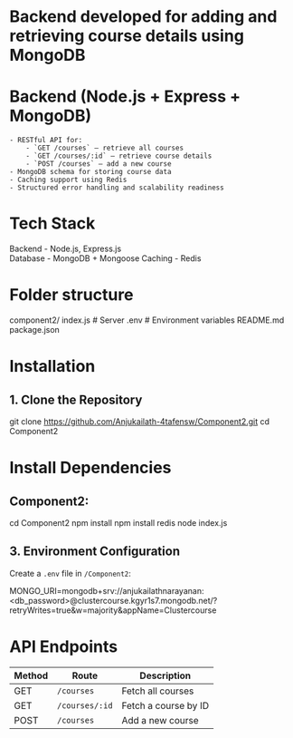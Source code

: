 
# Backend developed for adding and retrieving course details using MongoDB
# Backend (Node.js + Express + MongoDB)
    - RESTful API for:
        - `GET /courses` – retrieve all courses
        - `GET /courses/:id` – retrieve course details
        - `POST /courses` – add a new course
    - MongoDB schema for storing course data
    - Caching support using Redis
    - Structured error handling and scalability readiness

# Tech Stack
  Backend     - Node.js, Express.js          
  Database    - MongoDB + Mongoose
  Caching     - Redis

# Folder structure
component2/
    index.js         # Server
    .env             # Environment variables
    README.md
    package.json

# Installation

## 1. Clone the Repository

git clone https://github.com/Anjukailath-4tafensw/Component2.git
cd Component2

# Install Dependencies

## Component2:
cd Component2
npm install
npm install redis
node index.js

## 3. Environment Configuration

Create a `.env` file in `/Component2`:

MONGO_URI=mongodb+srv://anjukailathnarayanan:<db_password>@clustercourse.kgyr1s7.mongodb.net/?retryWrites=true&w=majority&appName=Clustercourse

# API Endpoints

| Method | Route            | Description                  |
|--------|------------------|------------------------------|
| GET    | `/courses`       | Fetch all courses            |
| GET    | `/courses/:id`   | Fetch a course by ID         |
| POST   | `/courses`       | Add a new course             |
